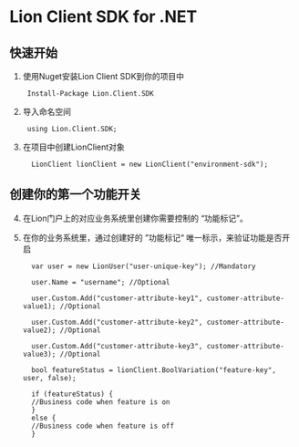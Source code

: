 ﻿Lion Client SDK for .NET 
===========================



快速开始
-----------

1. 使用Nuget安装Lion Client SDK到你的项目中

        Install-Package Lion.Client.SDK

2. 导入命名空间

        using Lion.Client.SDK;

3. 在项目中创建LionClient对象

         LionClient lionClient = new LionClient("environment-sdk");

创建你的第一个功能开关
-----------------------

4. 在Lion门户上的对应业务系统里创建你需要控制的 “功能标记”。
5. 在你的业务系统里，通过创建好的 ”功能标记“ 唯一标示，来验证功能是否开启

         var user = new LionUser("user-unique-key"); //Mandatory

         user.Name = "username"; //Optional

         user.Custom.Add("customer-attribute-key1", customer-attribute-value1); //Optional

         user.Custom.Add("customer-attribute-key2", customer-attribute-value2); //Optional

         user.Custom.Add("customer-attribute-key3", customer-attribute-value3); //Optional

         bool featureStatus = lionClient.BoolVariation("feature-key", user, false);

         if (featureStatus) {
         //Business code when feature is on
         }
         else {
         //Business code when feature is off
         }

